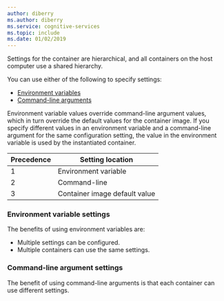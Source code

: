```yaml
--- 
author: diberry
ms.author: diberry
ms.service: cognitive-services
ms.topic: include
ms.date: 01/02/2019
--- 
```


Settings for the container are hierarchical, and all containers on the host computer use a shared hierarchy.

You can use either of the following to specify settings:

* [Environment variables](#environment-variable-settings)
* [Command-line arguments](#command-line-argument-settings)

Environment variable values override command-line argument values, which in turn override the default values for the container image. If you specify different values in an environment variable and a command-line argument for the same configuration setting, the value in the environment variable is used by the instantiated container.

|Precedence|Setting location|
|--|--|
|1|Environment variable| 
|2|Command-line|
|3|Container image default value|

### Environment variable settings

The benefits of using environment variables are:

* Multiple settings can be configured.
* Multiple containers can use the same settings.

### Command-line argument settings

The benefit of using command-line arguments is that each container can use different settings.
